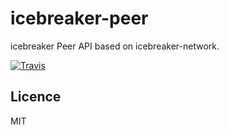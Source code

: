 # icebreaker-peer
icebreaker Peer API based on icebreaker-network.

[![Travis](https://img.shields.io/travis/alligator-io/icebreaker-peer.svg)](https://travis-ci.org/alligator-io/icebreaker-peer)

## Licence
MIT
